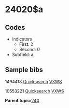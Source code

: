 # 24020$a

## Codes

-   Indicators
    -   First: 2
    -   Second: 0
-   Subfield: a

## Sample bibs

1494418 [Quicksearch](https://search.library.yale.edu/catalog/1494418) [VXWS](http://prodorbis.library.yale.edu:7014/vxws/GetHoldingsService?bibId=1494418)

10553221 [Quicksearch](https://search.library.yale.edu/catalog/10553221) [VXWS](http://prodorbis.library.yale.edu:7014/vxws/GetHoldingsService?bibId=10553221)

**Parent topic:**[240](../../tags/240/240.md)

